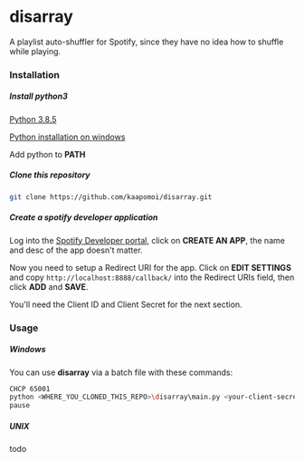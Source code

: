 disarray
===
A playlist auto-shuffler for Spotify, since they have no idea how to shuffle while playing.

### Installation

##### Install python3

[Python 3.8.5](https://www.python.org/downloads/release/python-385/)

[Python installation on windows](https://docs.python.org/3/using/windows.html)

Add python to **PATH**

##### Clone this repository

```bash
git clone https://github.com/kaapomoi/disarray.git
```

##### Create a spotify developer application

Log into the [Spotify Developer portal](https://developer.spotify.com/dashboard/applications), click on **CREATE AN APP**, the name and desc of the app doesn't matter.

Now you need to setup a Redirect URI for the app. Click on **EDIT SETTINGS** and copy `http://localhost:8888/callback/` into the Redirect URIs field, then click **ADD** and **SAVE**.

You'll need the Client ID and Client Secret for the next section.

### Usage

##### Windows

You can use **disarray** via a batch file with these commands:
```bash
CHCP 65001
python <WHERE_YOU_CLONED_THIS_REPO>\disarray\main.py <your-client-secret> <your-client-id> <your-spotify-username> "<name-of-playlist>"
pause
```

##### UNIX

todo